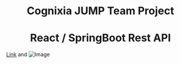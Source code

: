 
<center><h1> Cognixia JUMP Team Project</h1>
        <h1> React / SpringBoot Rest API</h1></center>





[Link](url) and ![Image](src)





